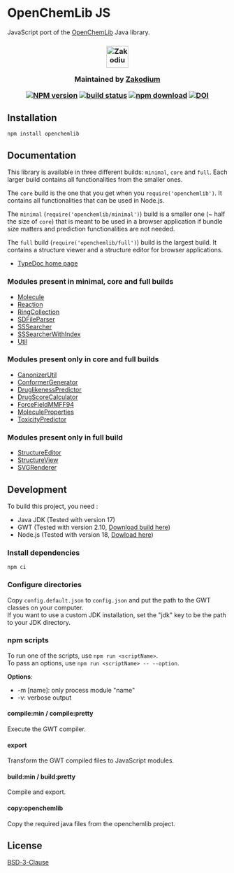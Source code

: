 # OpenChemLib JS

JavaScript port of the [OpenChemLib](https://github.com/actelion/openchemlib) Java library.

<h3 align="center">

  <a href="https://www.zakodium.com">
    <img src="https://www.zakodium.com/brand/zakodium-logo-white.svg" width="50" alt="Zakodium logo" />
  </a>

  <p>
    Maintained by <a href="https://www.zakodium.com">Zakodium</a>
  </p>
  
  [![NPM version][npm-image]][npm-url]
  [![build status][ci-image]][ci-url]
  [![npm download][download-image]][download-url]
  [![DOI](https://www.zenodo.org/badge/23346814.svg)](https://www.zenodo.org/badge/latestdoi/23346814)

</h3>

## Installation

```console
npm install openchemlib
```

## Documentation

This library is available in three different builds: `minimal`, `core` and `full`.
Each larger build contains all functionalities from the smaller ones.

The `core` build is the one that you get when you `require('openchemlib')`. It
contains all functionalities that can be used in Node.js.

The `minimal` (`require('openchemlib/minimal')`) build is a smaller one
(~ half the size of `core`) that is meant to be used in a browser application
if bundle size matters and prediction functionalities are not needed.

The `full` build (`require('openchemlib/full')`) build is the largest build.
It contains a structure viewer and a structure editor for browser applications.

- [TypeDoc home page](https://cheminfo.github.io/openchemlib-js/index.html)

### Modules present in minimal, core and full builds

- [Molecule](https://cheminfo.github.io/openchemlib-js/classes/Molecule.html)
- [Reaction](https://cheminfo.github.io/openchemlib-js/classes/Reaction.html)
- [RingCollection](https://cheminfo.github.io/openchemlib-js/classes/RingCollection.html)
- [SDFileParser](https://cheminfo.github.io/openchemlib-js/classes/SDFileParser.html)
- [SSSearcher](https://cheminfo.github.io/openchemlib-js/classes/SSSearcher.html)
- [SSSearcherWithIndex](https://cheminfo.github.io/openchemlib-js/classes/SSSearcherWithIndex.html)
- [Util](https://cheminfo.github.io/openchemlib-js/modules/Util.html)

### Modules present only in core and full builds

- [CanonizerUtil](https://cheminfo.github.io/openchemlib-js/classes/CanonizerUtil.html)
- [ConformerGenerator](https://cheminfo.github.io/openchemlib-js/classes/ConformerGenerator.html)
- [DruglikenessPredictor](https://cheminfo.github.io/openchemlib-js/classes/DruglikenessPredictor.html)
- [DrugScoreCalculator](https://cheminfo.github.io/openchemlib-js/modules/DrugScoreCalculator.html)
- [ForceFieldMMFF94](https://cheminfo.github.io/openchemlib-js/classes/ForceFieldMMFF94.html)
- [MoleculeProperties](https://cheminfo.github.io/openchemlib-js/classes/MoleculeProperties.html)
- [ToxicityPredictor](https://cheminfo.github.io/openchemlib-js/classes/ToxicityPredictor.html)

### Modules present only in full build

- [StructureEditor](https://cheminfo.github.io/openchemlib-js/classes/StructureEditor.html)
- [StructureView](https://cheminfo.github.io/openchemlib-js/modules/StructureView.html)
- [SVGRenderer](https://cheminfo.github.io/openchemlib-js/modules/SVGRenderer.html)

## Development

To build this project, you need :

- Java JDK (Tested with version 17)
- GWT (Tested with version 2.10, [Download build here](http://www.gwtproject.org/download.html))
- Node.js (Tested with version 18, [Dowload here](https://nodejs.org/en/download/))

### Install dependencies

`npm ci`

### Configure directories

Copy `config.default.json` to `config.json` and put the path to the GWT classes on your computer.  
If you want to use a custom JDK installation, set the "jdk" key to be the path to your JDK directory.

### npm scripts

To run one of the scripts, use `npm run <scriptName>`.  
To pass an options, use `npm run <scriptName> -- --option`.

**Options**:

- -m [name]: only process module "name"
- -v: verbose output

#### compile:min / compile:pretty

Execute the GWT compiler.

#### export

Transform the GWT compiled files to JavaScript modules.

#### build:min / build:pretty

Compile and export.

#### copy:openchemlib

Copy the required java files from the openchemlib project.

## License

[BSD-3-Clause](./LICENSE)

[npm-image]: https://img.shields.io/npm/v/openchemlib.svg
[npm-url]: https://www.npmjs.com/package/openchemlib
[ci-image]: https://github.com/cheminfo/openchemlib-js/workflows/Node.js%20CI/badge.svg?branch=main
[ci-url]: https://github.com/cheminfo/openchemlib-js/actions?query=workflow%3A%22Node.js+CI%22
[download-image]: https://img.shields.io/npm/dm/openchemlib.svg
[download-url]: https://www.npmjs.com/package/openchemlib
